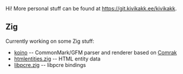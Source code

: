Hi! More personal stuff can be found at <https://git.kivikakk.ee/kivikakk>.

## Zig

Currently working on some Zig stuff:

* [koino](https://github.com/kivikakk/koino) -- CommonMark/GFM parser and renderer based on [Comrak](https://github.com/kivikakk/comrak)
* [htmlentities.zig](https://github.com/kivikakk/htmlentities.zig) -- HTML entity data
* [libpcre.zig](https://github.com/kivikakk/libpcre.zig) -- libpcre bindings
